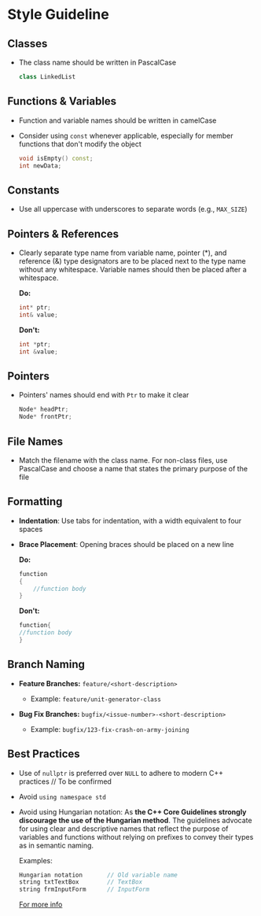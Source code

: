 # Style Guideline

## Classes

-   The class name should be written in PascalCase

    ```cpp
    class LinkedList
    ```

## Functions & Variables

-   Function and variable names should be written in camelCase
-   Consider using `const` whenever applicable, especially for member functions that don't modify the object

    ```cpp
    void isEmpty() const;
    int newData;
    ```

## Constants

-   Use all uppercase with underscores to separate words (e.g., `MAX_SIZE`)

## Pointers & References

-   Clearly separate type name from variable name, pointer (\*), and reference (&) type designators are to be placed next to the type name without any whitespace. Variable names should then be placed after a whitespace.

    **Do:**

    ```cpp
    int* ptr;
    int& value;
    ```

    **Don't:**

    ```cpp
    int *ptr;
    int &value;
    ```

## Pointers

-   Pointers' names should end with `Ptr` to make it clear

    ```cpp
    Node* headPtr;
    Node* frontPtr;
    ```

## File Names

-   Match the filename with the class name. For non-class files, use PascalCase and choose a name that states the primary purpose of the file

## Formatting

-   **Indentation**: Use tabs for indentation, with a width equivalent to four spaces
-   **Brace Placement**: Opening braces should be placed on a new line

    **Do:**

    ```cpp
    function
    {
    	//function body
    }
    ```

    **Don't:**

    ```cpp
    function{
    //function body
    }
    ```

## Branch Naming

-   **Feature Branches:** `feature/<short-description>`

    -   Example: `feature/unit-generator-class`

-   **Bug Fix Branches:** `bugfix/<issue-number>-<short-description>`
    -   Example: `bugfix/123-fix-crash-on-army-joining`

## Best Practices

-   Use of `nullptr` is preferred over `NULL` to adhere to modern C++ practices // To be confirmed
-   Avoid `using namespace std`
-   Avoid using Hungarian notation:
    As **the C++ Core Guidelines strongly discourage the use of the Hungarian method**. The guidelines advocate for using clear and descriptive names that reflect the purpose of variables and functions without relying on prefixes to convey their types as in semantic naming.

    Examples:

    ```cpp
    Hungarian notation       // Old variable name
    string txtTextBox        // TextBox
    string frmInputForm      // InputForm
    ```

    [For more info](https://www.lenovo.com/us/en/glossary/what-is-hungarian-notation/?orgRef=https%253A%252F%252Fwww.google.com%252F)
